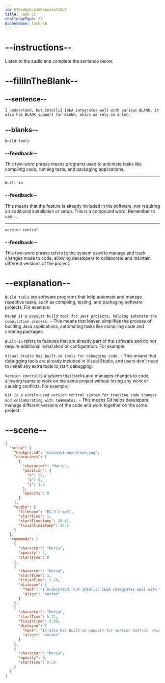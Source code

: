 ```yaml
---
id: 678e4be2a53566beddaf22c0
title: Task 56
challengeType: 22
dashedName: task-56
---
```


<!-- (audio) Maria: I understand, but IntelliJ IDEA integrates well with various build tools. It also has built-in support for version control, which we rely on a lot. -->

# --instructions--

Listen to the audio and complete the sentence below.

# --fillInTheBlank--

## --sentence--

`I understand, but IntelliJ IDEA integrates well with various BLANK. It also has BLANK support for BLANK, which we rely on a lot.`


## --blanks--

`build tools`

### --feedback--

This two-word phrase means programs used to automate tasks like compiling code, running tests, and packaging applications.

---

`built-in`

### --feedback--

This means that the feature is already included in the software, not requiring an additional installation or setup. This is a compound word. Remember to use `-`.

---

`version control`

### --feedback--

This two-word phrase refers to the system used to manage and track changes made to code, allowing developers to collaborate and maintain different versions of the project.

# --explanation--

`Build tools` are software programs that help automate and manage repetitive tasks, such as compiling, testing, and packaging software projects. For example:

`Maven is a popular build tool for Java projects, helping automate the compilation process.` - This means that Maven simplifies the process of building Java applications, automating tasks like compiling code and creating packages.

`Built-in` refers to features that are already part of the software and do not require additional installation or configuration. For example:

`Visual Studio has built-in tools for debugging code.` - This means that debugging tools are already included in Visual Studio, and users don't need to install any extra tools to start debugging.

`Version control` is a system that tracks and manages changes to code, allowing teams to work on the same project without losing any work or causing conflicts. For example:

`Git is a widely-used version control system for tracking code changes and collaborating with teammates.` - This means Git helps developers manage different versions of the code and work together on the same project.

# --scene--

```json
{
  "setup": {
    "background": "company1-boardroom.png",
    "characters": [
      {
        "character": "Maria",
        "position": {
          "x": 50,
          "y": 0,
          "z": 1.5
        },
        "opacity": 0
      }
    ],
    "audio": {
      "filename": "B1_9-2.mp3",
      "startTime": 1,
      "startTimestamp": 28.41,
      "finishTimestamp": 36.5
    }
  },
  "commands": [
    {
      "character": "Maria",
      "opacity": 1,
      "startTime": 0
    },
    {
      "character": "Maria",
      "startTime": 1,
      "finishTime": 5.29,
      "dialogue": {
        "text": "I understand, but IntelliJ IDEA integrates well with various build tools.",
        "align": "center"
      }
    },
    {
      "character": "Maria",
      "startTime": 5.71,
      "finishTime": 9.09,
      "dialogue": {
        "text": "It also has built-in support for version control, which we rely on a lot.",
        "align": "center"
      }
    },
    {
      "character": "Maria",
      "opacity": 0,
      "startTime": 9.59
    }
  ]
}
```
